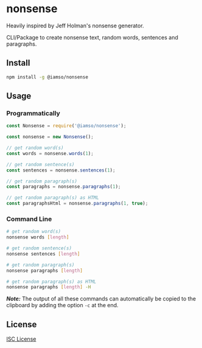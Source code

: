 # nonsense

Heavily inspired by Jeff Holman's nonsense generator. 

CLI/Package to create nonsense text, random words, sentences and paragraphs.

## Install

```bash
npm install -g @iamso/nonsense
```

## Usage

### Programmatically

```javascript
const Nonsense = require('@iamso/nonsense');

const nonsense = new Nonsense();

// get random word(s)
const words = nonsense.words(1);

// get random sentence(s)
const sentences = nonsense.sentences(1);

// get random paragraph(s)
const paragraphs = nonsense.paragraphs(1);

// get random paragraph(s) as HTML
const paragraphsHtml = nonsense.paragraphs(1, true);
```

### Command Line

```bash
# get random word(s)
nonsense words [length]

# get random sentence(s)
nonsense sentences [length]

# get random paragraph(s)
nonsense paragraphs [length]

# get random paragraph(s) as HTML
nonsense paragraphs [length] -H
```

***Note:*** The output of all these commands can automatically be copied to the clipboard by adding the option `-c` at the end.

## License

[ISC License](LICENSE)
